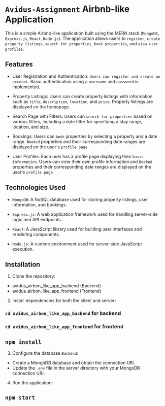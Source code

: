 # `Avidus-Assignment` Airbnb-like Application

This is a simple Airbnb-like application built using the MERN stack (`MongoDB`, `Express.js`, `React`, `Node.js`). The application allows users to `register`, `create property listings`, `search for properties`, `book properties`, and `view user profiles`.

## Features

- User Registration and Authentication: `Users can register and create an account`. Basic authentication using a `username` and `password` is implemented.

- Property Listings: Users can create property listings with information such as `title`, `description`, `location`, and `price`. Property listings are displayed on the homepage.

- Search Page with Filters: Users can `search for properties` based on various filters, including a date filter for specifying a stay range, location, and size.

- Bookings: Users can `book` properties by selecting a property and a date range. `Booked` properties and their corresponding date ranges are displayed on the user's `profile page`.

- User Profiles: Each user has a profile page displaying their `basic information`. Users can view their own profile information and `Booked` properties and their corresponding date ranges are displayed on the user's `profile page`

## Technologies Used

- `MongoDB`: A NoSQL database used for storing property listings, user information, and bookings.

- `Express.js`: A web application framework used for handling server-side logic and API endpoints.

- `React`: A JavaScript library used for building user interfaces and rendering components.

- `Node.js`: A runtime environment used for server-side JavaScript execution.

## Installation

1. Clone the repository:
- avidus_airbon_like_app_backend (Backend)
- avidus_airbon_like_app_frontend (Frontend)
2. Install dependencies for both the client and server:
### `cd avidus_airbon_like_app_backend` for backend
### `cd avidus_airbon_like_app_frontend` for frontend
## `npm install`

3. Configure the database `Backend`:
- Create a MongoDB database and obtain the connection URI. 
- Update the `.env` file in the server directory with your MongoDB connection URI.

4. Run the application:
## `npm start`
